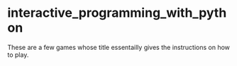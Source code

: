 # interactive_programming_with_python
These are a few games whose title essentailly gives the instructions on how to play. 
